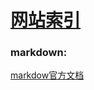 # [网站索引](https://github.com/iLovEing/notebook/issues/5)

### markdown:
[markdow官方文档](https://markdown.com.cn/)